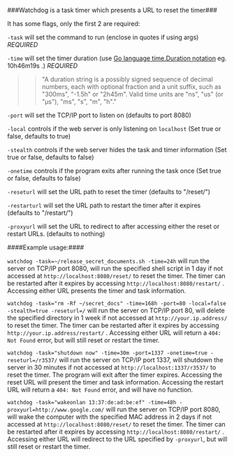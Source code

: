 ###Watchdog is a task timer which presents a URL to reset the timer###

It has some flags, only the first 2 are required:

`-task` will set the command to run (enclose in quotes if using args) *REQUIRED*

`-time` will set the timer duration (use [Go language time.Duration notation](http://golang.org/pkg/time/#ParseDuration) eg. 10h46m19s .) *REQUIRED*

>>"A duration string is a possibly signed sequence of decimal numbers, each with optional fraction and a unit suffix, such as "300ms", "-1.5h" or "2h45m". Valid time units are "ns", "us" (or "µs"), "ms", "s", "m", "h"."

`-port` will set the TCP/IP port to listen on (defaults to port 8080)

`-local` controls if the web server is only listening on `localhost` (Set true or false, defaults to true)

`-stealth` controls if the web server hides the task and timer information (Set true or false, defaults to false)

`-onetime` controls if the program exits after running the task once (Set true or false, defaults to false)

`-reseturl` will set the URL path to reset the timer (defaults to "/reset/")

`-restarturl` will set the URL path to restart the timer after it expires (defaults to "/restart/")

`-proxyurl` will set the URL to redirect to after accessing either the reset or restart URLs. (defaults to nothing)

####Example usage:####

`watchdog -task=~/release_secret_documents.sh -time=24h` will run the server on TCP/IP port 8080, will run the specified shell script in 1 day if not accessed at `http://localhost:8080/reset/` to reset the timer. The timer can be restarted after it expires by accessing `http://localhost:8080/restart/` . Accessing either URL presents the timer and task information.

`watchdog -task="rm -Rf ~/secret_docs" -time=168h -port=80 -local=false -stealth=true -reseturl=/` will run the server on TCP/IP port 80, will delete the specified directory in 1 week if not accessed at `http://your.ip.address/` to reset the timer. The timer can be restarted after it expires by accessing `http://your.ip.address/restart/` . Accessing either URL will return a `404: Not Found` error, but will still reset or restart the timer.

`watchdog -task="shutdown now" -time=30m -port=1337 -onetime=true -reseturl=/r3537/` will run the server on TCP/IP port 1337, will shutdown the server in 30 minutes if not accessed at `http://localhost:1337/r3537/` to reset the timer. The program will exit after the timer expires. Accessing the reset URL will present the timer and task information. Accessing the restart URL will return a `404: Not Found` error, and will have no function.

`watchdog -task="wakeonlan 13:37:de:ad:be:ef" -time=48h -proxyurl=http://www.google.com/` will run the server on TCP/IP port 8080, will wake the computer with the specified MAC address in 2 days if not accessed at `http://localhost:8080/reset/` to reset the timer. The timer can be restarted after it expires by accessing `http://localhost:8080/restart/` . Accessing either URL will redirect to the URL specified by `-proxyurl`, but will still reset or restart the timer.